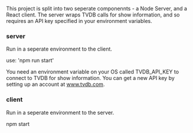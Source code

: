 ﻿This project is split into two seperate componennts - a Node Server, and a React client.  The server wraps TVDB calls for show information, and so requires an API key specified in your environment variables.

### server

Run in a seperate environment to the client.

use: 'npm run start'

You need an environment variable on your OS called TVDB_API_KEY to connect to TVDB for show information.  You can get a new API key by setting up an account at www.tvdb.com.

### client

Run in a seperate environment to the server.

npm start


